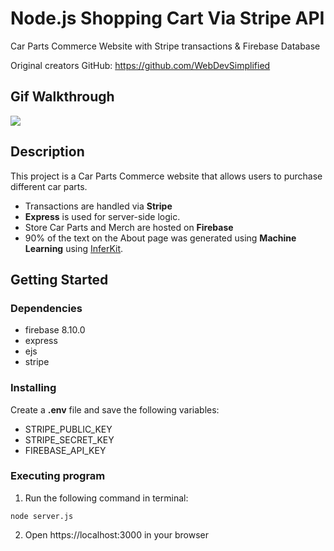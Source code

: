 # Node.js Shopping Cart Via Stripe API
Car Parts Commerce Website with Stripe transactions & Firebase Database

Original creators GitHub: https://github.com/WebDevSimplified

## Gif Walkthrough
<img src="https://github.com/ahmad-hossain/Car-Parts-Commerce-Website/blob/main/walkthrough.gif"><br>

## Description

This project is a Car Parts Commerce website that allows users to purchase different car parts.

* Transactions are handled via **Stripe**
* **Express** is used for server-side logic.
* Store Car Parts and Merch are hosted on **Firebase**
* 90% of the text on the About page was generated using **Machine Learning** using [InferKit](https://app.inferkit.com/demo).

## Getting Started

### Dependencies
* firebase 8.10.0
* express
* ejs
* stripe

### Installing

Create a **.env** file and save the following variables:
* STRIPE_PUBLIC_KEY
* STRIPE_SECRET_KEY
* FIREBASE_API_KEY

### Executing program

1. Run the following command in terminal:
```
node server.js
```
2. Open https://localhost:3000 in your browser
